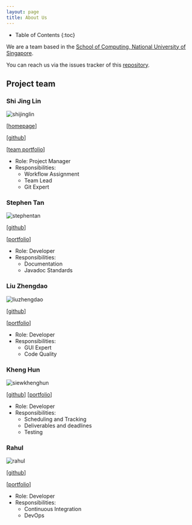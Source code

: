 ```yaml
---
layout: page
title: About Us
---
```

* Table of Contents
{:toc}

We are a team based in the [School of Computing, National University of Singapore](http://www.comp.nus.edu.sg).

You can reach us via the issues tracker of this [repository](https://github.com/AY2021S1-CS2103T-F13-1/tp/issues).

## Project team

### Shi Jing Lin

![shijinglin](images/aqcd.png)

[[homepage](https://aqcd.github.io/)]

[[github](https://github.com/aqcd)]

[[team portfolio](https://github.com/AY2021S1-CS2103T-F13-1)]

* Role: Project Manager
* Responsibilities: 
    * Workflow Assignment
    * Team Lead
    * Git Expert
    
### Stephen Tan

![stephentan](images/blackonyyx.png)

[[github](http://github.com/blackonyyx)]

[[portfolio](team/stephentan.md)]

* Role: Developer
* Responsibilities: 
    * Documentation
    * Javadoc Standards

### Liu Zhengdao

![liuzhengdao](images/profiles/johndoe.png)

[[github](https://github.com/justacasul)] 

[[portfolio](team/liuzhengdao.md)]

* Role: Developer
* Responsibilities: 
    * GUI Expert
    * Code Quality

### Kheng Hun

![siewkhenghun](images/khenghun.png)

[[github](https://github.com/khenghun)]
[[portfolio](team/siewkhenghun.md)]

* Role: Developer
* Responsibilities: 
    * Scheduling and Tracking
    * Deliverables and deadlines
    * Testing
    
### Rahul

![rahul](images/profiles/johndoe.png)

[[github](https://github.com/Rahul0506)]

[[portfolio](team/rahul.md)]

* Role: Developer
* Responsibilities: 
    * Continuous Integration
    * DevOps

